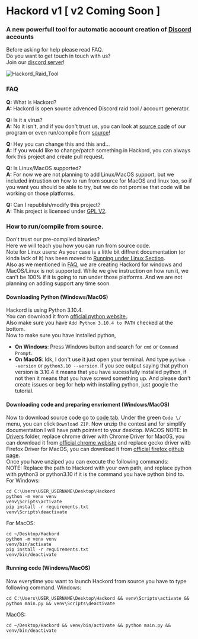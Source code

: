 # Hackord v1 [ v2 Coming Soon ]
### A new powerfull tool for automatic account creation of [Discord](https://discord.com/) accounts

Before asking for help please read FAQ.  
Do you want to get touch in touch with us?  
Join our [discord server](https://discord.gg/KCqrbVgSBF)!

![Hackord_Raid_Tool](https://user-images.githubusercontent.com/111588764/197411800-c222cc24-744e-424f-b0bd-e0a5ade83293.png)


### FAQ  
**Q:** What is Hackord?  
**A:** Hackord is open source advenced Discord raid tool / account generator.

**Q:** Is it a virus?  
**A:** No it isn't, and if you don't trust us, you can look at [source code](https://github.com/WieszakWare/Hackord) of our program or even run/compile from [source](#how-to-runcompile-from-source)!

**Q:** Hey you can change this and this and...  
**A:** If you would like to change/patch something in Hackord, you can always fork this project and create pull request.

**Q:** Is Linux/MacOS supported?  
**A:** For now we are not planning to add Linux/MacOS support, but we included intrustion on how to run from source for MacOS and linux too, so if you want you should be able to try, but we do not promise that code will be working on those platforms.

**Q:** Can I republish/modify this project?  
**A:** This project is licensed under [GPL V2](https://www.gnu.org/licenses/old-licenses/gpl-2.0.txt).

### How to run/compile from source.
Don't trust our pre-compiled binaries?  
Here we will teach you how you can run from source code.  
Note for Linux users: As your case is a little bit diffrent documentation (or kinda lack of it) has been moved to [Running under Linux Section](#running-under-linux).  
Also as we mentioned in [FAQ](#faq), we are creating Hackord for windows and MacOS/Linux is not supported. While we give instruction on how run it, we can't be 100% if it is going to run under those platforms. And we are not planning on adding support any time soon.

#### Downloading Python (Windows/MacOS)
Hackord is using Python 3.10.4.  
You can download it from [official python website.](https://www.python.org/downloads/release/python-3104/).  
Also make sure you have `Add Python 3.10.4 to PATH` checked at the bottom.  
Now to make sure you have installed python,  
- **On Windows**: Press Windows button and search for `cmd` or `Command Prompt`.
- **On MacOS**: Idk, I don't use it just open your terminal.
And type `python --version` or `python3.10 --version`. if you see output saying that python version is 3.10.4 it means that you have sucessfully installed python, if not then it means that you have screwd something up. And please don't create issues or beg for help with installing python, just google the tutorial.

#### Downloading code and preparing envrioment (Windows/MacOS)
Now to download source code go to [code tab](https://github.com/WieszakWare/Hackord). Under the green `Code \/` menu, you can click `Download ZIP`. Now unzip the contest and for simplify documentation I will have path pointent to your desktop.
MACOS NOTE: In [Drivers](https://github.com/WieszakWare/Hackord) folder, replace chrome driver with Chrome Driver for MacOS, you can download it from [official chrome webiste](https://chromedriver.chromium.org/) and replace gecko driver witb Firefox Driver for MacOS, you can download it from [official firefox github page](https://github.com/mozilla/geckodriver/releases).  
Once you have unziped you can execute the following commands:  
NOTE: Replace the path to Hackord with your own path, and replace python with python3 or python3.10 if it is the command you have python bind to.  
For Windows:
```
cd C:\Users\USER_USERNAME\Desktop\Hackord
python -m venv venv
venv\Scripts\activate
pip install -r requirements.txt
venv\Scripts\deactivate
```
For MacOS:
```
cd ~/Desktop/Hackord
python -m venv venv
venv/bin/activate
pip install -r requirements.txt
venv/bin/deactivate
```

#### Running code (Windows/MacOS)
Now everytime you want to launch Hackord from source you have to type following command.
Windows:
```
cd C:\Users\USER_USERNAME\Desktop\Hackord && venv\Scripts\activate && python main.py && venv\Scripts\deactivate
```
MacOS:
```
cd ~/Desktop/Hackord && venv/bin/activate && python main.py && venv/bin/deactivate
```
